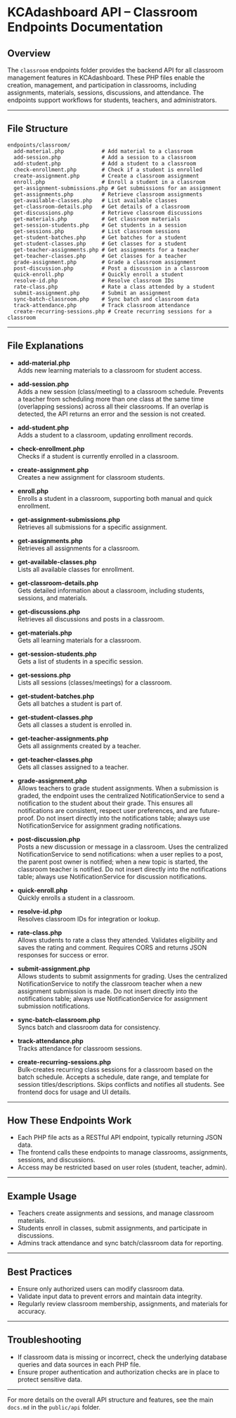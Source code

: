 # KCAdashboard API – Classroom Endpoints Documentation

## Overview

The `classroom` endpoints folder provides the backend API for all classroom management features in KCAdashboard. These PHP files enable the creation, management, and participation in classrooms, including assignments, materials, sessions, discussions, and attendance. The endpoints support workflows for students, teachers, and administrators.

---

## File Structure

```
endpoints/classroom/
  add-material.php            # Add material to a classroom
  add-session.php             # Add a session to a classroom
  add-student.php             # Add a student to a classroom
  check-enrollment.php        # Check if a student is enrolled
  create-assignment.php       # Create a classroom assignment
  enroll.php                  # Enroll a student in a classroom
  get-assignment-submissions.php # Get submissions for an assignment
  get-assignments.php         # Retrieve classroom assignments
  get-available-classes.php   # List available classes
  get-classroom-details.php   # Get details of a classroom
  get-discussions.php         # Retrieve classroom discussions
  get-materials.php           # Get classroom materials
  get-session-students.php    # Get students in a session
  get-sessions.php            # List classroom sessions
  get-student-batches.php     # Get batches for a student
  get-student-classes.php     # Get classes for a student
  get-teacher-assignments.php # Get assignments for a teacher
  get-teacher-classes.php     # Get classes for a teacher
  grade-assignment.php        # Grade a classroom assignment
  post-discussion.php         # Post a discussion in a classroom
  quick-enroll.php            # Quickly enroll a student
  resolve-id.php              # Resolve classroom IDs
  rate-class.php              # Rate a class attended by a student
  submit-assignment.php       # Submit an assignment
  sync-batch-classroom.php    # Sync batch and classroom data
  track-attendance.php        # Track classroom attendance
  create-recurring-sessions.php # Create recurring sessions for a classroom
```

---

## File Explanations

- **add-material.php**  
  Adds new learning materials to a classroom for student access.

- **add-session.php**  
  Adds a new session (class/meeting) to a classroom schedule. Prevents a teacher from scheduling more than one class at the same time (overlapping sessions) across all their classrooms. If an overlap is detected, the API returns an error and the session is not created.

- **add-student.php**  
  Adds a student to a classroom, updating enrollment records.

- **check-enrollment.php**  
  Checks if a student is currently enrolled in a classroom.

- **create-assignment.php**  
  Creates a new assignment for classroom students.

- **enroll.php**  
  Enrolls a student in a classroom, supporting both manual and quick enrollment.

- **get-assignment-submissions.php**  
  Retrieves all submissions for a specific assignment.

- **get-assignments.php**  
  Retrieves all assignments for a classroom.

- **get-available-classes.php**  
  Lists all available classes for enrollment.

- **get-classroom-details.php**  
  Gets detailed information about a classroom, including students, sessions, and materials.

- **get-discussions.php**  
  Retrieves all discussions and posts in a classroom.

- **get-materials.php**  
  Gets all learning materials for a classroom.

- **get-session-students.php**  
  Gets a list of students in a specific session.

- **get-sessions.php**  
  Lists all sessions (classes/meetings) for a classroom.

- **get-student-batches.php**  
  Gets all batches a student is part of.

- **get-student-classes.php**  
  Gets all classes a student is enrolled in.

- **get-teacher-assignments.php**  
  Gets all assignments created by a teacher.

- **get-teacher-classes.php**  
  Gets all classes assigned to a teacher.

- **grade-assignment.php**  
  Allows teachers to grade student assignments. When a submission is graded, the endpoint uses the centralized NotificationService to send a notification to the student about their grade. This ensures all notifications are consistent, respect user preferences, and are future-proof. Do not insert directly into the notifications table; always use NotificationService for assignment grading notifications.

- **post-discussion.php**  
  Posts a new discussion or message in a classroom. Uses the centralized NotificationService to send notifications: when a user replies to a post, the parent post owner is notified; when a new topic is started, the classroom teacher is notified. Do not insert directly into the notifications table; always use NotificationService for discussion notifications.

- **quick-enroll.php**  
  Quickly enrolls a student in a classroom.

- **resolve-id.php**  
  Resolves classroom IDs for integration or lookup.

- **rate-class.php**  
  Allows students to rate a class they attended. Validates eligibility and saves the rating and comment. Requires CORS and returns JSON responses for success or error.

- **submit-assignment.php**  
  Allows students to submit assignments for grading. Uses the centralized NotificationService to notify the classroom teacher when a new assignment submission is made. Do not insert directly into the notifications table; always use NotificationService for assignment submission notifications.

- **sync-batch-classroom.php**  
  Syncs batch and classroom data for consistency.

- **track-attendance.php**  
  Tracks attendance for classroom sessions.

- **create-recurring-sessions.php**  
  Bulk-creates recurring class sessions for a classroom based on the batch schedule. Accepts a schedule, date range, and template for session titles/descriptions. Skips conflicts and notifies all students. See frontend docs for usage and UI details.

---

## How These Endpoints Work

- Each PHP file acts as a RESTful API endpoint, typically returning JSON data.
- The frontend calls these endpoints to manage classrooms, assignments, sessions, and discussions.
- Access may be restricted based on user roles (student, teacher, admin).

---

## Example Usage

- Teachers create assignments and sessions, and manage classroom materials.
- Students enroll in classes, submit assignments, and participate in discussions.
- Admins track attendance and sync batch/classroom data for reporting.

---

## Best Practices

- Ensure only authorized users can modify classroom data.
- Validate input data to prevent errors and maintain data integrity.
- Regularly review classroom membership, assignments, and materials for accuracy.

---

## Troubleshooting

- If classroom data is missing or incorrect, check the underlying database queries and data sources in each PHP file.
- Ensure proper authentication and authorization checks are in place to protect sensitive data.

---

For more details on the overall API structure and features, see the main `docs.md` in the `public/api` folder.
